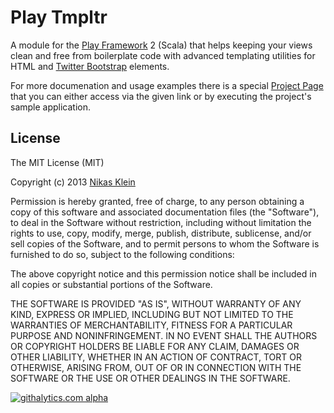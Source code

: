 # Play Tmpltr

A module for the [Play Framework] 2 (Scala) that helps keeping your views clean and free from boilerplate code with
advanced templating utilities for HTML and [Twitter Bootstrap] elements.

For more documenation and usage examples there is a special [Project Page] that you can either access via the given link
or by executing the project's sample application.

## License

The MIT License (MIT)

Copyright (c) 2013 [Nikas Klein](mailto:my.taig@gmail.com)

Permission is hereby granted, free of charge, to any person obtaining a copy
of this software and associated documentation files (the "Software"), to deal
in the Software without restriction, including without limitation the rights
to use, copy, modify, merge, publish, distribute, sublicense, and/or sell
copies of the Software, and to permit persons to whom the Software is
furnished to do so, subject to the following conditions:

The above copyright notice and this permission notice shall be included in
all copies or substantial portions of the Software.

THE SOFTWARE IS PROVIDED "AS IS", WITHOUT WARRANTY OF ANY KIND, EXPRESS OR
IMPLIED, INCLUDING BUT NOT LIMITED TO THE WARRANTIES OF MERCHANTABILITY,
FITNESS FOR A PARTICULAR PURPOSE AND NONINFRINGEMENT. IN NO EVENT SHALL THE
AUTHORS OR COPYRIGHT HOLDERS BE LIABLE FOR ANY CLAIM, DAMAGES OR OTHER
LIABILITY, WHETHER IN AN ACTION OF CONTRACT, TORT OR OTHERWISE, ARISING FROM,
OUT OF OR IN CONNECTION WITH THE SOFTWARE OR THE USE OR OTHER DEALINGS IN
THE SOFTWARE.

[![githalytics.com alpha](https://cruel-carlota.pagodabox.com/4c9a59b4be99755a514d19e0edbea303 "githalytics.com")](http://githalytics.com/Taig/Play-Tmpltr)

  [Play Framework]: http://www.playframework.com
  [Twitter Bootstrap]: http://twitter.github.io/bootstrap
  [Project Page]: http://taig.github.io/Play-Tmpltr
